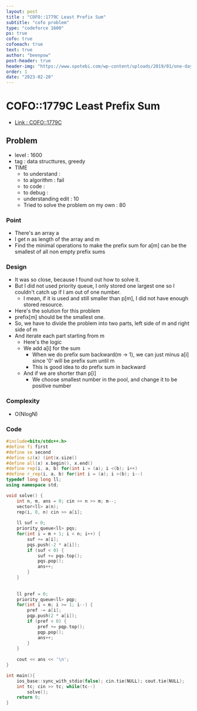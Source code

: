 ```yaml
---
layout: post
title : "COFO::1779C Least Prefix Sum"
subtitle: "cofo problem"
type: "codeforce 1600"
ps: true
cofo: true
cofoeach: true
text: true
author: "beenpow"
post-header: true
header-img: "https://www.spotebi.com/wp-content/uploads/2019/01/one-day-day-one-workout-motivation-spotebi.jpg"
order: 1
date: "2023-02-20"
---
```

# COFO::1779C Least Prefix Sum
- [Link : COFO::1779C](https://codeforces.com/contest/1779/problem/C)


## Problem 

- level : 1600
- tag : data structtures, greedy
- TIME
  - to understand    : 
  - to algorithm     : fail
  - to code          : 
  - to debug         : 
  - understanding edit : 10
  - Tried to solve the problem on my own : 80

### Point
- There's an array a
- I get n as length of the array and m
- Find the minimal operations to make the prefix sum for a[m] can be the smallest of all non empty prefix sums

### Design
- It was so close, because I found out how to solve it.
- But I did  not used priority queue, I only stored one largest one so I couldn't catch up if I am out of one number.
  - I mean, if it is used and still smaller than p[m], I did not have enough stored resource.
- Here's the solution for this problem
- prefix[m] should be the smallest one.
- So, we have to divide the problem into two parts, left side of m and right side of m
- And iterate each part starting from m
  - Here's the logic
  - We add a[i] for the sum
    - When we do prefix sum backward(m -> 1), we can just minus a[i] since '0' will be prefix sum until m
    - This is good idea to do prefix sum in backward
  - And if we are shorter than p[i]
    - We choose smallest number in the pool, and change it to be positive number

### Complexity
- O(NlogN)

### Code

```cpp
#include<bits/stdc++.h>
#define fi first
#define se second
#define sz(x) (int)x.size()
#define all(x) x.begin(), x.end()
#define rep(i, a, b) for(int i = (a); i <(b); i++)
#define r_rep(i, a, b) for(int i = (a); i >(b); i--)
typedef long long ll;
using namespace std;

void solve() {
    int n, m, ans = 0; cin >> n >> m; m--;
    vector<ll> a(n);
    rep(i, 0, n) cin >> a[i];
    
    ll suf = 0;
    priority_queue<ll> pqs;
    for(int i = m + 1; i < n; i++) {
        suf += a[i];
        pqs.push(-2 * a[i]);
        if (suf < 0) {
            suf += pqs.top();
            pqs.pop();
            ans++;
        }
    }
    
    
    ll pref = 0;
    priority_queue<ll> pqp;
    for(int i = m; i >= 1; i--) {
        pref -= a[i];
        pqp.push(2 * a[i]);
        if (pref < 0) {
            pref += pqp.top();
            pqp.pop();
            ans++;
        }
    }
    
    cout << ans << '\n';
}

int main(){
    ios_base::sync_with_stdio(false); cin.tie(NULL); cout.tie(NULL);
    int tc; cin >> tc; while(tc--)
        solve();
    return 0;
}
```
